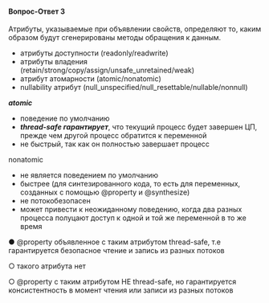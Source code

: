 #### Вопрос-Ответ 3
Атрибуты, указываемые при объявлении свойств, определяют то, каким образом будут сгенерированы методы обращения к данным.
* атрибуты доступности (readonly/readwrite)
* атрибуты владения (retain/strong/copy/assign/unsafe_unretained/weak)
* атрибут атомарности (atomic/nonatomic)
* nullability атрибут (null_unspecified/null_resettable/nullable/nonnull)

***atomic***
* поведение по умолчанию
* ***thread-safe гарантирует***, что текущий процесс будет завершен ЦП, прежде чем другой процесс обратится к переменной
* не быстрый, так как он полностью завершает процесс

nonatomic
* не является поведением по умолчанию
* быстрее (для синтезированного кода, то есть для переменных, созданных с помощью @property и @synthesize)
* не потокобезопасен
* может привести к неожиданному поведению, когда два разных процесса полуцают доступ к одной и той же переменной в то же время



● @property объявленное с таким атрибутом thread-safe, т.е гарантируется безопасное чтение и запись из разных потоков

○ такого атрибута нет

○ @property с таким атрибутом НЕ thread-safe, но гарантируется консистентность в момент чтения или записи из разных потоков

